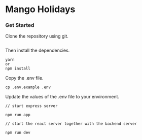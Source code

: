 # Mango Holidays


### Get Started
 Clone the repository using git.
```
```

Then install the dependencies.
```$xslt
yarn
or 
npm install
```

Copy the .env file.
```
cp .env.example .env
```
Update the values of the .env file to your environment.

```
// start express server

npm run app

// start the react server together with the backend server

npm run dev

